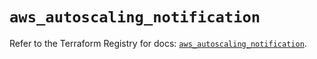 # `aws_autoscaling_notification`

Refer to the Terraform Registry for docs: [`aws_autoscaling_notification`](https://registry.terraform.io/providers/hashicorp/aws/5.61.0/docs/resources/autoscaling_notification).
